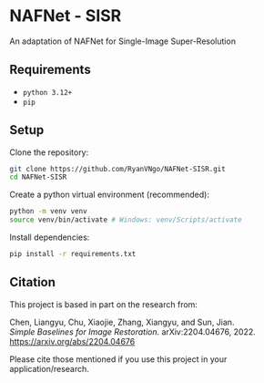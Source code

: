# NAFNet - SISR

An adaptation of NAFNet for Single-Image Super-Resolution


## Requirements

- `python 3.12+`
- `pip`


## Setup

Clone the repository:

```bash
git clone https://github.com/RyanVNgo/NAFNet-SISR.git
cd NAFNet-SISR
```

Create a python virtual environment (recommended):

```bash
python -m venv venv
source venv/bin/activate # Windows: venv/Scripts/activate
```

Install dependencies:

```bash
pip install -r requirements.txt
```


## Citation

This project is based in part on the research from:

Chen, Liangyu, Chu, Xiaojie, Zhang, Xiangyu, and Sun, Jian.  
*Simple Baselines for Image Restoration*. arXiv:2204.04676, 2022.  
https://arxiv.org/abs/2204.04676

Please cite those mentioned if you use this project in your application/research.


